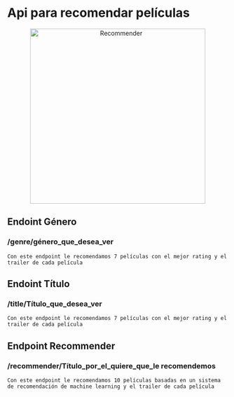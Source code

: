 # Api para recomendar películas

<div align="center">
  <a href="default.asp">
    <img src="https://portugalinews.eu/wp-content/uploads/2018/09/film.jpg" alt="Recommender" style="width:400px;height:400px;", aling = "center">
  </a>
</div>

## Endoint Género 
### /genre/género_que_desea_ver

    Con este endpoint le recomendamos 7 películas con el mejor rating y el trailer de cada película


## Endoint Título 
### /title/Título_que_desea_ver
    Con este endpoint le recomendamos 7 películas con el mejor rating y el trailer de cada película

## Endpoint Recommender
### /recommender/Título_por_el_quiere_que_le recomendemos
    Con este endpoint le recomendamos 10 películas basadas en un sistema de recomendación de machine learning y el trailer de cada película





